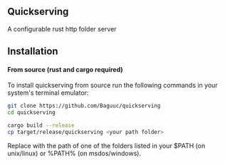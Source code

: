 ## Quickserving
A configurable rust http folder server

## Installation

#### From source (rust and cargo required)
To install quickserving from source run the following commands in your system's terminal emulator:
```bash
git clone https://github.com/Baguuc/quickserving
cd quickserving

cargo build --release
cp target/release/quickserving <your path folder>
```
Replace <your path folder> with the path of one of the folders listed in your $PATH (on unix/linux) or %PATH% (on msdos/windows).

